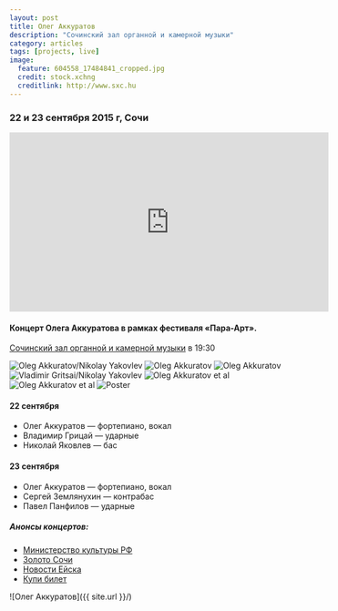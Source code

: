 ```yaml
---
layout: post
title: Олег Аккуратов
description: "Сочинский зал органной и камерной музыки"
category: articles
tags: [projects, live]
image:
  feature: 604558_17484841_cropped.jpg
  credit: stock.xchng
  creditlink: http://www.sxc.hu
---
```


### 22 и 23 сентября 2015 г, Сочи

<iframe width="560" height="315" src="https://www.youtube.com/embed/videoseries?list=PLmpDhemlUFvBXFv4NsXeRHtf6zeDhLXBX" frameborder="0" allowfullscreen></iframe>

#### Концерт Олега Аккуратова в рамках фестиваля «Пара-Арт».

[Сочинский зал органной и камерной музыки](http://uvidite.ru/event/melodii-dzhaza-solnyy-koncert-voshodyashchaya-zvezda-rossiyskogo-i-mirovogo-dzhaza-oleg) в 19:30  

<!-- https://github.com/ionelmc/jquery-gp-gallery -->
<div class="pictures">
	<img title="Oleg Akkuratov/Nikolay Yakovlev" src="{{ site.url }}/images/sochi150922/akkuratov-yakovlev.jpg" />
	<img title="Oleg Akkuratov" src="{{ site.url }}/images/sochi150922/akkuratov1.jpg" />
	<img title="Oleg Akkuratov" src="{{ site.url }}/images/sochi150922/akkuratov2.jpg" />
	<img title="Vladimir Gritsai/Nikolay Yakovlev" src="{{ site.url }}/images/sochi150922/gritsai-yakovlev.jpg" />
	<img title="Oleg Akkuratov et al" src="{{ site.url }}/images/sochi150922/geometria-48822362.jpg" />
	<img title="Oleg Akkuratov et al" src="{{ site.url }}/images/sochi150922/geometria-48822480.jpg" />
	<img title="Poster" src="{{ site.url }}/images/posters/akkuratov_1-1.png" />
</div>

#### 22 сентября  

* Олег Аккуратов — фортепиано, вокал
* Владимир Грицай — ударные
* Николай Яковлев — бас

#### 23 сентября

* Олег Аккуратов — фортепиано, вокал
* Сергей Землянухин — контрабас
* Павел Панфилов — ударные
 
##### Анонсы концертов:  

* [Министерство культуры РФ](http://mkrf.ru/press-center/news/events/krasnodar-region/kontsert-olega-akkuratova-melodii-djaza)  
* [Золото Сочи](http://www.zolotosochi.com/post/nuzhno-posetit/oleg-akkuratov)  
* [Новости Ейска](http://priazovka.ru/obshestvo/v-sochi-23-sentyabrya-proidyot-koncert-olega-akkuratova-melodii-dzhaza)  
* [Купи билет](http://www.bil24.ru/event/melodii-dzhaza-solnyy-koncert-voshodyashchaya-zvezda-rossiyskogo-i-mirovogo-dzhaza-oleg)  

![Олег Аккуратов]({{ site.url }}/)  
